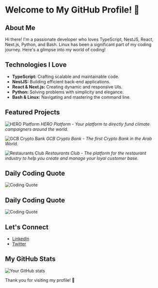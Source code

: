 # Welcome to My GitHub Profile! 🌟

## About Me
Hi there! I'm a passionate developer who loves TypeScript, NestJS, React, Next.js, Python, and Bash. Linux has been a significant part of my coding journey. Here's a glimpse into my world of coding!

## Technologies I Love
- **TypeScript:** Crafting scalable and maintainable code.
- **NestJS:** Building efficient back-end applications.
- **React & Next.js:** Creating dynamic and responsive UIs.
- **Python:** Solving problems with simplicity and elegance.
- **Bash & Linux:** Navigating and mastering the command line.

## Featured Projects
<!-- Project images with descriptions -->
![HERO Platform]([URL-of-HERO-image](https://i.ibb.co/n8dZTMn/Screenshot-2023-12-15-114250.png))
*HERO Platform - Your platform to directly fund climate campaigners around the world.*

![GCB Crypto Bank]([URL-of-GCB-image](https://i.ibb.co/HNrJymV/Screenshot-2023-12-15-114234.png))
*GCB Crypto Bank - The first Crypto Bank in the Arab World.*

![Restaurants Club]([URL-of-Restaurants-Club-image](https://i.ibb.co/n8dZTMn/Screenshot-2023-12-15-114250.png))
*Restaurants Club - The platform for the restaurant industry to help you create and manage your loyal customer base.*

## Daily Coding Quote
<!-- Dynamic coding quote using an API -->
![Coding Quote](https://api.quotable.io/random?tags=technology)

## Daily Coding Quote
<!-- Dynamic coding quote using an API -->
![Coding Quote](https://api.quotable.io/random?tags=technology)

## Let's Connect
<!-- Add your social media and professional links -->
- [LinkedIn](Your-LinkedIn-URL)
- [Twitter](Your-Twitter-URL)

## My GitHub Stats
<!-- You can use GitHub stats cards like the one from anuraghazra/github-readme-stats -->
![Your GitHub stats](https://github-readme-stats.vercel.app/api?username=your-username&show_icons=true)

Thank you for visiting my profile! 🚀
